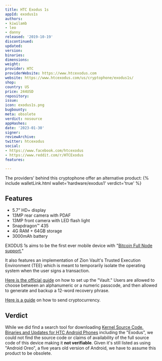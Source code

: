 ```yaml
---
title: HTC Exodus 1s
appId: exodus1s
authors:
- kiwilamb
- leo
- danny
released: '2019-10-19'
discontinued: 
updated: 
version: 
binaries: 
dimensions: 
weight: 
provider: HTC
providerWebsite: https://www.htcexodus.com
website: https://www.htcexodus.com/us/cryptophone/exodus1s/
shop: 
country: US
price: 244USD
repository: 
issue: 
icon: exodus1s.png
bugbounty: 
meta: obsolete
verdict: nosource
appHashes: 
date: '2023-01-30'
signer: 
reviewArchive: 
twitter: htcexodus
social:
- https://www.facebook.com/htcexodus
- https://www.reddit.com/r/HTCExodus
features: 

---
```


The providers' behind this cryptophone offer an alternative product: {% include walletLink.html wallet='hardware/exodus1' verdict='true' %}


## Features

  - 5.7” HD+ display
  - 13MP rear camera with PDAF
  - 13MP front camera with LED flash light
  - Snapdragon™ 435
  - 4G RAM + 64GB storage
  - 3000mAh battery
  
EXODUS 1s aims to be the first ever mobile device with "[Bitcoin Full Node support.](https://www.htcexodus.com/us/cryptophone/exodus1s/)"

It also features an implementation of Zion Vault's Trusted Execution Environment (TEE) which is meant to temporarily isolate the operating system when the user signs a transaction.

[Here is the official guide](https://www.htcexodus.com/eu/support/exodus-one-s/howto/setting-up-your-wallet.html) on how to set up the "Vault." Users are allowed to choose between an alphanumeric or a numeric passcode, and then allowed to generate and backup a 12-word recovery phrase.

[Here is a guide](https://www.htcexodus.com/eu/support/exodus-one-s/howto/sending-cryptocurrency-or-tokens.html) on how to send cryptocurrency.

## Verdict

While we did find a search tool for downloading [Kernel Source Code, Binaries and Updates for HTC Android Phones](http://www.htcdev.com/devcenter/downloads/) including the "Exodus", we could not find the source code or claims of availability of the full source code of this device making it **not verifiable**. Given it's still listed as using "Android Oreo", a five years old version of Android, we have to assume this product to be obsolete.
